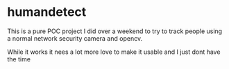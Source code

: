 # humandetect
This is a pure POC project I did over a weekend to try to track people using a normal network security camera and opencv.

While it works it nees a lot more love to make it usable and I just dont have the time
